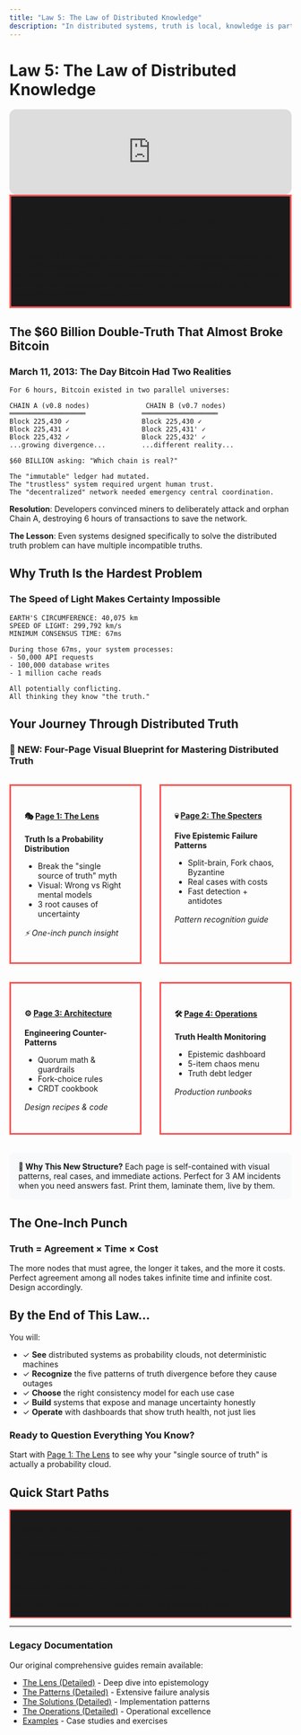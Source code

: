 ```yaml
---
title: "Law 5: The Law of Distributed Knowledge"
description: "In distributed systems, truth is local, knowledge is partial, and certainty is expensive. Learn to embrace uncertainty as a design principle."
---
```


# Law 5: The Law of Distributed Knowledge

<iframe style="border-radius:12px" src="https://open.spotify.com/embed/episode/3OBxGB8NjiiTuOCY8OjPun?utm_source=generator&theme=0" width="100%" height="152" frameBorder="0" allowfullscreen="" allow="autoplay; clipboard-write; encrypted-media; fullscreen; picture-in-picture" loading="lazy"></iframe>

<div class="axiom-box" style="background: #1a1a1a; border: 3px solid #ff5555;">
<h2>🚨 Your Database Doesn't Know What Your Database Knows</h2>
<p>Right now, at this very moment, your "strongly consistent" database has nodes that disagree about the current state. Your blockchain has competing chains. Your distributed cache has stale data that clients think is fresh. <strong>In distributed systems, there is no single source of truth—only competing versions of maybe-truth.</strong></p>
</div>

## The $60 Billion Double-Truth That Almost Broke Bitcoin

<div class="failure-vignette">
<h3>March 11, 2013: The Day Bitcoin Had Two Realities</h3>

```
For 6 hours, Bitcoin existed in two parallel universes:

CHAIN A (v0.8 nodes)              CHAIN B (v0.7 nodes)
═══════════════════              ═══════════════════
Block 225,430 ✓                  Block 225,430 ✓
Block 225,431 ✓                  Block 225,431' ✓
Block 225,432 ✓                  Block 225,432' ✓
...growing divergence...         ...different reality...

$60 BILLION asking: "Which chain is real?"

The "immutable" ledger had mutated.
The "trustless" system required urgent human trust.
The "decentralized" network needed emergency central coordination.
```

**Resolution**: Developers convinced miners to deliberately attack and orphan Chain A, destroying 6 hours of transactions to save the network.

**The Lesson**: Even systems designed specifically to solve the distributed truth problem can have multiple incompatible truths.
</div>

## Why Truth Is the Hardest Problem

<div class="truth-box">
<h3>The Speed of Light Makes Certainty Impossible</h3>

```
EARTH'S CIRCUMFERENCE: 40,075 km
SPEED OF LIGHT: 299,792 km/s
MINIMUM CONSENSUS TIME: 67ms

During those 67ms, your system processes:
- 50,000 API requests
- 100,000 database writes  
- 1 million cache reads

All potentially conflicting.
All thinking they know "the truth."
```
</div>

## Your Journey Through Distributed Truth

<div class="axiom-box">
<h3>🚀 NEW: Four-Page Visual Blueprint for Mastering Distributed Truth</h3>

<div style="display: grid; grid-template-columns: repeat(2, 1fr); gap: 2rem; margin: 2rem 0;">

<div class="decision-box" style="padding: 1.5rem; border: 3px solid #ff5555;">
<h4>🎭 <a href="page1-lens/">Page 1: The Lens</a></h4>
<p><strong>Truth Is a Probability Distribution</strong></p>
<ul style="margin: 0.5rem 0;">
<li>Break the "single source of truth" myth</li>
<li>Visual: Wrong vs Right mental models</li>
<li>3 root causes of uncertainty</li>
</ul>
<p style="margin-top: 1rem; font-style: italic;">⚡ One-inch punch insight</p>
</div>

<div class="decision-box" style="padding: 1.5rem; border: 3px solid #ff5555;">
<h4>💀 <a href="page2-specters/">Page 2: The Specters</a></h4>
<p><strong>Five Epistemic Failure Patterns</strong></p>
<ul style="margin: 0.5rem 0;">
<li>Split-brain, Fork chaos, Byzantine</li>
<li>Real cases with costs</li>
<li>Fast detection + antidotes</li>
</ul>
<p style="margin-top: 1rem; font-style: italic;">Pattern recognition guide</p>
</div>

<div class="decision-box" style="padding: 1.5rem; border: 3px solid #ff5555;">
<h4>⚙️ <a href="page3-architecture/">Page 3: Architecture</a></h4>
<p><strong>Engineering Counter-Patterns</strong></p>
<ul style="margin: 0.5rem 0;">
<li>Quorum math & guardrails</li>
<li>Fork-choice rules</li>
<li>CRDT cookbook</li>
</ul>
<p style="margin-top: 1rem; font-style: italic;">Design recipes & code</p>
</div>

<div class="decision-box" style="padding: 1.5rem; border: 3px solid #ff5555;">
<h4>🛠️ <a href="page4-operations/">Page 4: Operations</a></h4>
<p><strong>Truth Health Monitoring</strong></p>
<ul style="margin: 0.5rem 0;">
<li>Epistemic dashboard</li>
<li>5-item chaos menu</li>
<li>Truth debt ledger</li>
</ul>
<p style="margin-top: 1rem; font-style: italic;">Production runbooks</p>
</div>

</div>

<div style="background: #f8f9fa; padding: 1rem; border-radius: 8px; margin-top: 1rem;">
<strong>🎯 Why This New Structure?</strong> Each page is self-contained with visual patterns, real cases, and immediate actions. Perfect for 3 AM incidents when you need answers fast. Print them, laminate them, live by them.
</div>
</div>

## The One-Inch Punch

<div class="axiom-box">
<h3>Truth = Agreement × Time × Cost</h3>
<p>The more nodes that must agree, the longer it takes, and the more it costs. Perfect agreement among all nodes takes infinite time and infinite cost. Design accordingly.</p>
</div>

## By the End of This Law...

You will:
- ✓ **See** distributed systems as probability clouds, not deterministic machines
- ✓ **Recognize** the five patterns of truth divergence before they cause outages
- ✓ **Choose** the right consistency model for each use case
- ✓ **Build** systems that expose and manage uncertainty honestly
- ✓ **Operate** with dashboards that show truth health, not just lies

<div class="decision-box">
<h3>Ready to Question Everything You Know?</h3>
<p>Start with <a href="page1-lens/">Page 1: The Lens</a> to see why your "single source of truth" is actually a probability cloud.</p>
</div>

## Quick Start Paths

<div class="axiom-box" style="background: #1a1a1a; border: 2px solid #ff5555;">
<h3>⚡ Based on Your Current Crisis</h3>

**Debugging split-brain?** → Jump to [Page 2: The Specters](page2-specters/)

**Designing a new system?** → Start with [Page 3: Architecture](page3-architecture/)  

**Setting up monitoring?** → Go to [Page 4: Operations](page4-operations/)

**Want the full theory?** → Explore our [legacy detailed guides](the-lens/)
</div>

---

### Legacy Documentation
Our original comprehensive guides remain available:
- [The Lens (Detailed)](the-lens/) - Deep dive into epistemology
- [The Patterns (Detailed)](the-patterns/) - Extensive failure analysis
- [The Solutions (Detailed)](the-solutions/) - Implementation patterns
- [The Operations (Detailed)](the-operations/) - Operational excellence
- [Examples](examples/) - Case studies and exercises